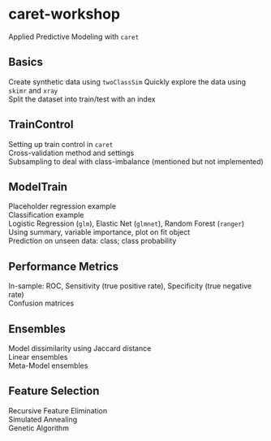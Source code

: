 # caret-workshop
Applied Predictive Modeling with ```caret```  

## Basics
Create synthetic data using ```twoClassSim```
Quickly explore the data using ```skimr``` and ```xray```  
Split the dataset into train/test with an index  

## TrainControl
Setting up train control in ```caret```  
Cross-validation method and settings  
Subsampling to deal with class-imbalance (mentioned but not implemented)  

## ModelTrain
Placeholder regression example  
Classification example  
Logistic Regression (```glm```), Elastic Net (```glmnet```), Random Forest (```ranger```)  
Using summary, variable importance, plot on fit object  
Prediction on unseen data: class; class probability  

## Performance Metrics
In-sample: ROC, Sensitivity (true positive rate), Specificity (true negative rate)  
Confusion matrices

## Ensembles
Model dissimilarity using Jaccard distance  
Linear ensembles  
Meta-Model ensembles  

## Feature Selection
Recursive Feature Elimination  
Simulated Annealing  
Genetic Algorithm  
